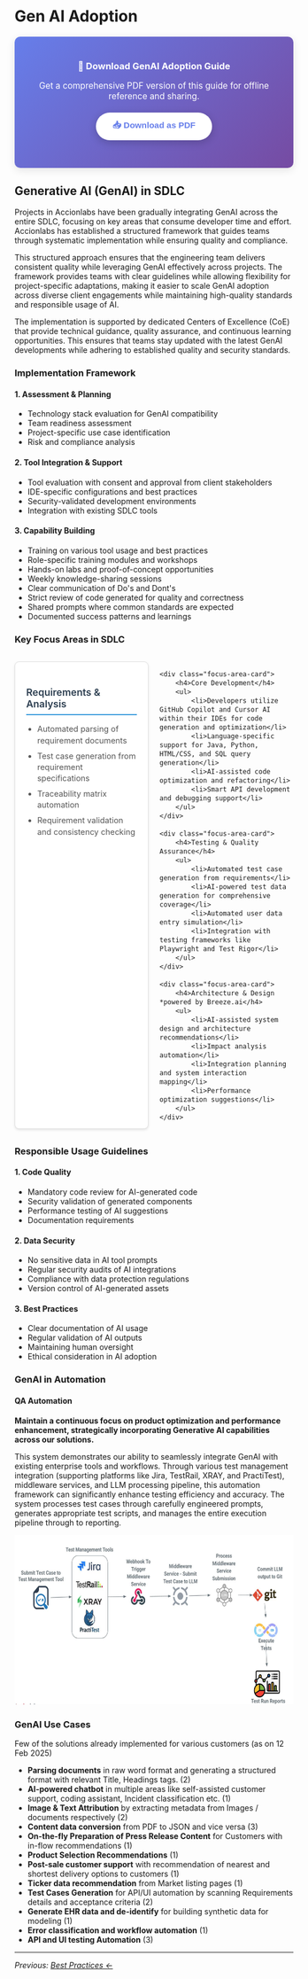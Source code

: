 # Gen AI Adoption

<div class="download-section" style="text-align: center; margin: 20px 0; padding: 20px; background: linear-gradient(135deg, #667eea 0%, #764ba2 100%); border-radius: 10px; color: white;">
    <h3 style="margin-bottom: 15px; color: white;">📄 Download GenAI Adoption Guide</h3>
    <p style="margin-bottom: 20px; font-size: 1.1em;">Get a comprehensive PDF version of this guide for offline reference and sharing.</p>
    <button id="downloadPdfBtn" class="download-btn" style="background: #ffffff; color: #667eea; border: none; padding: 12px 30px; border-radius: 25px; font-size: 1.1em; font-weight: 600; cursor: pointer; transition: all 0.3s ease; box-shadow: 0 4px 15px rgba(0,0,0,0.2);">
        📥 Download as PDF
    </button>
    <div id="downloadStatus" style="margin-top: 10px; font-size: 0.9em; opacity: 0.9;"></div>
</div>

## Generative AI (GenAI) in SDLC

Projects in Accionlabs have been gradually integrating GenAI across the entire SDLC, focusing on key areas that consume developer time and effort. Accionlabs has established a structured framework that guides teams through systematic implementation while ensuring quality and compliance.

This structured approach ensures that the engineering team delivers consistent quality while leveraging GenAI effectively across projects. The framework provides teams with clear guidelines while allowing flexibility for project-specific adaptations, making it easier to scale GenAI adoption across diverse client engagements while maintaining high-quality standards and responsible usage of AI.

The implementation is supported by dedicated Centers of Excellence (CoE) that provide technical guidance, quality assurance, and continuous learning opportunities. This ensures that teams stay updated with the latest GenAI developments while adhering to established quality and security standards.

### Implementation Framework

#### 1. Assessment & Planning

- Technology stack evaluation for GenAI compatibility
- Team readiness assessment
- Project-specific use case identification
- Risk and compliance analysis

#### 2. Tool Integration & Support

- Tool evaluation with consent and approval from client stakeholders
- IDE-specific configurations and best practices
- Security-validated development environments
- Integration with existing SDLC tools

#### 3. Capability Building

- Training on various tool usage and best practices
- Role-specific training modules and workshops
- Hands-on labs and proof-of-concept opportunities
- Weekly knowledge-sharing sessions
- Clear communication of Do's and Dont's
- Strict review of code generated for quality and correctness
- Shared prompts where common standards are expected
- Documented success patterns and learnings

### Key Focus Areas in SDLC

<div class="genai-focus-areas">
    <div class="focus-area-card">
        <h4>Requirements & Analysis</h4>
        <ul>
            <li>Automated parsing of requirement documents</li>
            <li>Test case generation from requirement specifications</li>
            <li>Traceability matrix automation</li>
            <li>Requirement validation and consistency checking</li>
        </ul>
    </div>
    
    <div class="focus-area-card">
        <h4>Core Development</h4>
        <ul>
            <li>Developers utilize GitHub Copilot and Cursor AI within their IDEs for code generation and optimization</li>
            <li>Language-specific support for Java, Python, HTML/CSS, and SQL query generation</li>
            <li>AI-assisted code optimization and refactoring</li>
            <li>Smart API development and debugging support</li>
        </ul>
    </div>
    
    <div class="focus-area-card">
        <h4>Testing & Quality Assurance</h4>
        <ul>
            <li>Automated test case generation from requirements</li>
            <li>AI-powered test data generation for comprehensive coverage</li>
            <li>Automated user data entry simulation</li>
            <li>Integration with testing frameworks like Playwright and Test Rigor</li>
        </ul>
    </div>
    
    <div class="focus-area-card">
        <h4>Architecture & Design *powered by Breeze.ai</h4>
        <ul>
            <li>AI-assisted system design and architecture recommendations</li>
            <li>Impact analysis automation</li>
            <li>Integration planning and system interaction mapping</li>
            <li>Performance optimization suggestions</li>
        </ul>
    </div>
</div>

### Responsible Usage Guidelines

#### 1. Code Quality

- Mandatory code review for AI-generated code
- Security validation of generated components
- Performance testing of AI suggestions
- Documentation requirements

#### 2. Data Security

- No sensitive data in AI tool prompts
- Regular security audits of AI integrations
- Compliance with data protection regulations
- Version control of AI-generated assets

#### 3. Best Practices

- Clear documentation of AI usage
- Regular validation of AI outputs
- Maintaining human oversight
- Ethical consideration in AI adoption

### GenAI in Automation

#### QA Automation

**Maintain a continuous focus on product optimization and performance enhancement, strategically incorporating Generative AI capabilities across our solutions.**

This system demonstrates our ability to seamlessly integrate GenAI with existing enterprise tools and workflows. Through various test management integration (supporting platforms like Jira, TestRail, XRAY, and PractiTest), middleware services, and LLM processing pipeline, this automation framework can significantly enhance testing efficiency and accuracy. The system processes test cases through carefully engineered prompts, generates appropriate test scripts, and manages the entire execution pipeline through to reporting.

<img src="../assets/media/image20.png" style="width:6.53793in;height:3.19271in" />

### GenAI Use Cases

Few of the solutions already implemented for various customers (as on 12 Feb 2025)

- **Parsing documents** in raw word format and generating a structured format with relevant Title, Headings tags. (2)
- **AI-powered chatbot** in multiple areas like self-assisted customer support, coding assistant, Incident classification etc. (1)
- **Image & Text Attribution** by extracting metadata from Images / documents respectively (2)
- **Content data conversion** from PDF to JSON and vice versa (3)
- **On-the-fly Preparation of Press Release Content** for Customers with in-flow recommendations (1)
- **Product Selection Recommendations** (1)
- **Post-sale customer support** with recommendation of nearest and shortest delivery options to customers (1)
- **Ticker data recommendation** from Market listing pages (1)
- **Test Cases Generation** for API/UI automation by scanning Requirements details and acceptance criteria (2)
- **Generate EHR data and de-identify** for building synthetic data for modeling (1)
- **Error classification and workflow automation** (1)
- **API and UI testing Automation** (3)

<style>
.genai-focus-areas {
    display: grid;
    grid-template-columns: repeat(2, 1fr);
    gap: 20px;
    margin: 30px 0;
}

.focus-area-card {
    background: white;
    border: 1px solid #e0e0e0;
    border-radius: 8px;
    padding: 20px;
    box-shadow: 0 2px 4px rgba(0,0,0,0.1);
    transition: transform 0.3s ease, box-shadow 0.3s ease;
}

.focus-area-card:hover {
    transform: translateY(-2px);
    box-shadow: 0 4px 8px rgba(0,0,0,0.15);
}

.focus-area-card h4 {
    color: #2c3e50;
    margin-bottom: 15px;
    font-size: 1.1rem;
    font-weight: 600;
    border-bottom: 2px solid #3498db;
    padding-bottom: 8px;
}

.focus-area-card ul {
    margin: 0;
    padding-left: 20px;
}

.focus-area-card li {
    margin-bottom: 8px;
    color: #555;
    font-size: 0.9rem;
    line-height: 1.4;
}

/* Download section styles */
.download-section {
    text-align: center;
    margin: 20px 0;
    padding: 20px;
    background: linear-gradient(135deg, #667eea 0%, #764ba2 100%);
    border-radius: 10px;
    color: white;
    box-shadow: 0 4px 15px rgba(0,0,0,0.1);
}

.download-btn {
    background: #ffffff;
    color: #667eea;
    border: none;
    padding: 12px 30px;
    border-radius: 25px;
    font-size: 1.1em;
    font-weight: 600;
    cursor: pointer;
    transition: all 0.3s ease;
    box-shadow: 0 4px 15px rgba(0,0,0,0.2);
}

.download-btn:hover:not(:disabled) {
    transform: translateY(-2px);
    box-shadow: 0 6px 20px rgba(0,0,0,0.3);
}

.download-btn:disabled {
    opacity: 0.7;
    cursor: not-allowed;
}

#downloadStatus {
    margin-top: 10px;
    font-size: 0.9em;
    opacity: 0.9;
    min-height: 20px;
}

@media (max-width: 768px) {
    .genai-focus-areas {
        grid-template-columns: 1fr;
        gap: 15px;
    }
    
    .download-section {
        padding: 15px;
        margin: 15px 0;
    }
    
    .download-btn {
        padding: 10px 25px;
        font-size: 1em;
    }
}
</style>

---

*Previous: [Best Practices ←](../best-practices/index.md)*

<script src="https://cdnjs.cloudflare.com/ajax/libs/html2pdf.js/0.10.1/html2pdf.bundle.min.js"></script>
<script>
document.addEventListener('DOMContentLoaded', function() {
    const downloadBtn = document.getElementById('downloadPdfBtn');
    const statusDiv = document.getElementById('downloadStatus');
    
    downloadBtn.addEventListener('click', function() {
        // Update button state
        downloadBtn.disabled = true;
        downloadBtn.innerHTML = '⏳ Generating PDF...';
        statusDiv.innerHTML = 'Preparing document for download...';
        
        // Get the main content area (excluding the download section)
        const contentElement = document.querySelector('.md-content__inner');
        const downloadSection = document.querySelector('.download-section');
        
        // Create a clone of the content for PDF generation
        const pdfContent = contentElement.cloneNode(true);
        
        // Remove the download section from the PDF
        const pdfDownloadSection = pdfContent.querySelector('.download-section');
        if (pdfDownloadSection) {
            pdfDownloadSection.remove();
        }
        
        // Configure PDF options
        const opt = {
            margin: [10, 10, 10, 10],
            filename: 'GenAI-Adoption-Guide.pdf',
            image: { type: 'jpeg', quality: 0.98 },
            html2canvas: { 
                scale: 2,
                useCORS: true,
                allowTaint: true
            },
            jsPDF: { 
                unit: 'mm', 
                format: 'a4', 
                orientation: 'portrait' 
            }
        };
        
        // Generate and download PDF
        html2pdf().set(opt).from(pdfContent).save().then(function() {
            // Reset button state
            downloadBtn.disabled = false;
            downloadBtn.innerHTML = '📥 Download as PDF';
            statusDiv.innerHTML = '✅ PDF downloaded successfully!';
            
            // Clear status after 3 seconds
            setTimeout(function() {
                statusDiv.innerHTML = '';
            }, 3000);
        }).catch(function(error) {
            console.error('PDF generation failed:', error);
            downloadBtn.disabled = false;
            downloadBtn.innerHTML = '📥 Download as PDF';
            statusDiv.innerHTML = '❌ PDF generation failed. Please try again.';
            
            // Clear status after 5 seconds
            setTimeout(function() {
                statusDiv.innerHTML = '';
            }, 5000);
        });
    });
    
    // Add hover effects
    downloadBtn.addEventListener('mouseenter', function() {
        this.style.transform = 'translateY(-2px)';
        this.style.boxShadow = '0 6px 20px rgba(0,0,0,0.3)';
    });
    
    downloadBtn.addEventListener('mouseleave', function() {
        this.style.transform = 'translateY(0)';
        this.style.boxShadow = '0 4px 15px rgba(0,0,0,0.2)';
    });
});
</script>
